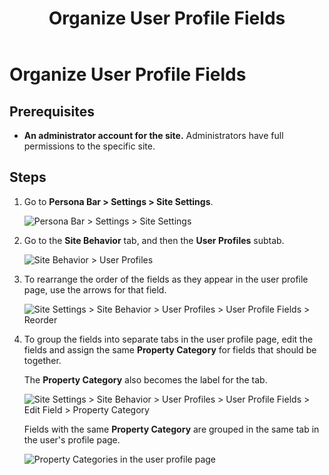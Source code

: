 ﻿---
uid: organize-user-profile-fields
topic: organize-user-profile-fields
locale: en
title: Organize User Profile Fields
dnneditions: DNN Platform,Evoq Content,Evoq Engage
dnnversion: 09.02.00
parent-topic: administrators-configuring-your-site-overview
related-topics: configure-user-profile-visibility,configure-user-profile-vanity-url,add-user-profile-field,edit-user-profile-field,delete-user-profile-field
---

# Organize User Profile Fields

## Prerequisites

*   **An administrator account for the site.** Administrators have full permissions to the specific site.

## Steps

1.  Go to **Persona Bar \> Settings \> Site Settings**.
    
    ![Persona Bar > Settings > Site Settings](/images/scr-pbar-host-Settings-E91.png)
    
2.  Go to the **Site Behavior** tab, and then the **User Profiles** subtab.
    
    ![Site Behavior > User Profiles](/images/scr-pbtabs-host-Settings-SiteSettings-SiteBehavior-UserProfiles-E90.png)
    
3.  To rearrange the order of the fields as they appear in the user profile page, use the arrows for that field.
    
      
    
    ![Site Settings > Site Behavior > User Profiles > User Profile Fields > Reorder](/images/scr-SiteSettings-SiteBehavior-UserProfiles-UserProfileFields-Reorder-E90.png)
    
      
    
4.  To group the fields into separate tabs in the user profile page, edit the fields and assign the same **Property Category** for fields that should be together.
    
    The **Property Category** also becomes the label for the tab.
    
      
    
    ![Site Settings > Site Behavior > User Profiles > User Profile Fields > Edit Field > Property Category](/images/scr-SiteSettings-SiteBehavior-UserProfiles-UserProfileFields-EditField-PropertyCategory-E90.png)
    
      
    
    Fields with the same **Property Category** are grouped in the same tab in the user's profile page.
    
    ![Property Categories in the user profile page](/images/scr-UserProfile-PropertyCategories.png)
